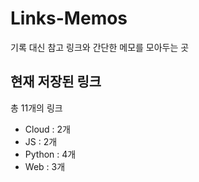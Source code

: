 # Links-Memos
기록 대신 참고 링크와 간단한 메모를 모아두는 곳

## 현재 저장된 링크
총 11개의 링크

- Cloud : 2개
- JS : 2개   
- Python : 4개   
- Web : 3개